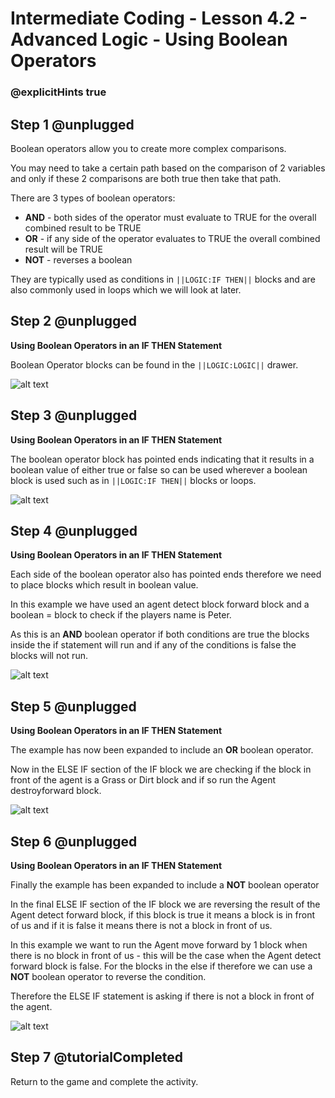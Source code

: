 # Intermediate Coding - Lesson 4.2 - Advanced Logic - Using Boolean Operators


### @explicitHints true

## Step 1 @unplugged
Boolean operators allow you to create more complex comparisons.

You may need to take a certain path based on the comparison of 2 variables and only if these 2 comparisons are both true then take that path.

There are 3 types of boolean operators:
- **AND** - both sides of the operator must evaluate to TRUE for the overall combined result to be TRUE
- **OR** - if any side of the operator evaluates to TRUE the overall combined result will be TRUE
- **NOT** - reverses a boolean

They are typically used as conditions in ``||LOGIC:IF THEN||`` blocks and are also commonly used in loops which we will look at later.

## Step 2 @unplugged
**Using Boolean Operators in an IF THEN Statement**

Boolean Operator blocks can be found in the ``||LOGIC:LOGIC||`` drawer.

![alt text](https://intermediatev3.codingcredentials.com/Lesson4/4.2/images/1.jpg?raw=true "Boolean")

## Step 3 @unplugged
**Using Boolean Operators in an IF THEN Statement**

The boolean operator block has pointed ends indicating that it results in a boolean value of either true or false so can be used wherever a boolean block is used such as in ``||LOGIC:IF THEN||`` blocks or loops.

![alt text](https://intermediatev3.codingcredentials.com/Lesson4/4.2/images/2.png?raw=true "Boolean")

## Step 4 @unplugged
**Using Boolean Operators in an IF THEN Statement**

Each side of the boolean operator also has pointed ends therefore we need to place blocks which result in boolean value.

In this example we have used an agent detect block forward block and a boolean = block to check if the players name is Peter.

As this is an **AND** boolean operator if both conditions are true the blocks inside the if statement will run and if any of the conditions is false the blocks will not run.

![alt text](https://intermediatev3.codingcredentials.com/Lesson4/4.2/images/3.png?raw=true "Boolean")

## Step 5 @unplugged
**Using Boolean Operators in an IF THEN Statement**

The example has now been expanded to include an **OR** boolean operator.

Now in the ELSE IF section of the IF block we are checking if the block in front of the agent is a Grass or Dirt block and if so run the Agent destroyforward block.

![alt text](https://intermediatev3.codingcredentials.com/Lesson4/4.2/images/4.png?raw=true "Boolean")

## Step 6 @unplugged
**Using Boolean Operators in an IF THEN Statement**

Finally the example has been expanded to include a **NOT** boolean operator

In the final ELSE IF section of the IF block we are reversing the result of the Agent detect forward block, if this block is true it means a block is in front of us and if it is false it means there is not a block in
front of us.

In this example we want to run the Agent move forward by 1 block when there is no block in front of us - this will be the case when the Agent detect forward block is false. For the blocks in the else if 
therefore we can use a **NOT** boolean operator to reverse the condition.

Therefore the ELSE IF statement is asking if there is not a block in front of the agent.

![alt text](https://intermediatev3.codingcredentials.com/Lesson4/4.2/images/5.png?raw=true "Boolean")

## Step 7 @tutorialCompleted
Return to the game and complete the activity.